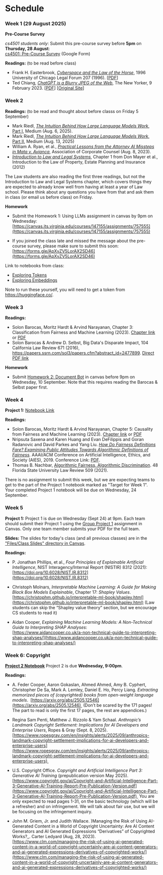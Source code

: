 # Schedule

### Week 1 (29 August 2025)

**Pre-Course Survey**

_cs4501 students only_: Submit this pre-course survey before **5pm** on **Thursday, 28 August**:   
[cs4501: Pre-Course Survey](https://forms.gle/ApXvZV5LorAX2SD46) (Google Form)

**Readings:** (to be read before class)
- Frank H. Easterbrook, [_Cyberspace and the Law of the Horse_](/readings/easterbrook.pdf), 1996 University of Chicago Legal Forum 207 (1996). [[PDF](/readings/easterbrook.pdf)]
- Ted Chiang, [_ChatGPT is a Blurry JPEG of the Web_](/readings/chiang.pdf), The New Yorker, 9 February 2023. [[PDF](/readings/chiang.pdf)] [[Original Site](https://www.newyorker.com/tech/annals-of-technology/chatgpt-is-a-blurry-jpeg-of-the-web)]

### Week 2

**Readings:** (to be read and thought about before classs on Friday 5 September)

- Mark Riedl, [_The Intuition Behind How Large Language Models Work_, Part I](https://mark-riedl.medium.com/the-intuition-behind-how-large-language-models-work-166cf2fb278a), Medium (Aug. 6, 2025). 
- Mark Riedl, [_The Intuition Behind How Large Language Models Work_, Part II](https://mark-riedl.medium.com/the-intuition-behind-how-large-language-models-work-part-ii-8c6a127a4a99), Medium (Aug. 13, 2025) 
- William A. Ryan, et al., [_Practical Lessons from the Attorney AI Missteps in Mata v. Avianca_](https://www.acc.com/resource-library/practical-lessons-attorney-ai-missteps-mata-v-avianca), Association of Corporate Counsel (Aug. 8, 2023). 
- [_Introduction to Law and Legal Systems_](https://saylordotorg.github.io/text_introduction-to-the-law-of-property-estate-planning-and-insurance/s04-introduction-to-law-and-legal-.html), Chapter 1 from Don Mayer et al., Introduction to the Law of Property, Estate Planning and Insurance (2012) 

The Law students are also reading the first three readings, but not the Introduction to Law and Legal Systems chapter, which covers things they are expected to already know well from having at least a year of Law school. Please think about any questions you have from that and ask them in class (or email us before class) on Friday.

**Homework**

- Submit the Homework 1: Using LLMs assignment in canvas by 9pm on Wednesday:
[https://canvas.its.virginia.edu/courses/147155/assignments/757555](https://canvas.its.virginia.edu/courses/147155/assignments/757555)


- If you joined the class late and missed the message about the pre-course survey, please make sure to submit this soon:
[https://forms.gle/ApXvZV5LorAX2SD46](https://forms.gle/ApXvZV5LorAX2SD46)

Link to notebooks from class:
- [Exploring Tokens](https://colab.research.google.com/drive/1GGgUX2dfhB0pHacsZBuKxWMfysG1_PTE)
- [Exploring Embeddings](https://colab.research.google.com/drive/1QJ9SOQGF27082vJntioBSC2SLnBd-FGx?usp=sharing)

Note to run these yourself, you will need to get a token from https://huggingface.co/.

### Week 3

**Readings:**

- Solon Barocas, Moritz Hardt & Arvind Narayanan, Chapter 3: Classification from Fairness and Machine Learning (2023). [Chapter link](https://fairmlbook.org/classification.html) or [PDF](https://fairmlbook.org/pdf/classification.pdf)
- Solon Barocas & Andrew D. Selbst, Big Data's Disparate Impact, 104 California Law Review 671 (2016), https://papers.ssrn.com/sol3/papers.cfm?abstract_id=2477899. [Direct PDF link](/readings/barocas.pdf)

**Homework**

- Submit [Homework 2: Document Bot](https://canvas.its.virginia.edu/courses/147155/assignments/762232) in canvas before 9pm on Wednesday, 10 September. Note that this requires reading the Barocas & Selbst paper first.

### Week 4

**Project 1:** [Notebook Link](https://colab.research.google.com/drive/18ww7xI7-OeUFa3Bq8P10Z0Ui1cw_uUax)

**Readings:**
- Solon Barocas, Moritz Hardt & Arvind Narayanan, Chapter 5: Causality from Fairness and Machine Learning (2023). [Chapter link](https://fairmlbook.org/causal.html) or [PDF](https://fairmlbook.org/pdf/causal.pdf)
- Nripsuta Saxena and Karen Huang and Evan DeFilippis and Goran Radanovic and David Parkes and Yang Liu. [_How Do Fairness Definitions Fare? Examining Public Attitudes Towards Algorithmic Definitions of Fairness_](https://arxiv.org/pdf/1811.03654). AAAI/ACM Conference on Artificial Intelligence, Ethics, and Society (AIES), 2019. Conference Link: [PDF](https://www.aies-conference.com/2019/wp-content/papers/main/AIES-19_paper_229.pdf).
- Thomas B. Nachbar, [Algorithmic Fairness, Algorithmic Discrimination](/readings/nachbar-fairness.pdf). 48 Florida State University Law Review 509 (2021). 

There is no assignment to submit this week, but we are expecting teams to get to the part of the Project 1 notebook marked as "Target for Week 1". Your completed Project 1 notebook will be due on Wednesday, 24 September.

### Week 5

**Project 1:** Project 1 is due on Wednesday (Sept 24) at 9pm. Each team should submit their Project 1 using the [Group Project 1](https://canvas.its.virginia.edu/courses/147155/assignments/766672) assignment in Canvas. Only one team member submits your PDF for the full team.

**Slides:** The slides for today's class (and all previous classes) are in the ["Files/Class Slides" directory in Canvas](https://canvas.its.virginia.edu/courses/147155/files). 

**Readings:** 

- P. Jonathan Phillips, et al., _Four Principles of Explainable Artificial Intelligence_, NIST Interagency/Internal Report (NISTIR) 8312 (2021): [https://doi.org/10.6028/NIST.IR.8312](https://doi.org/10.6028/NIST.IR.8312)

- Christoph Molnars, _Interpretable Machine Learning: A Guide for Making Black Box Models Explainable_, Chapter 17: _Shapley Values_. [https://christophm.github.io/interpretable-ml-book/shapley.html](https://christophm.github.io/interpretable-ml-book/shapley.html) (Law students can skip the &ldquo;Shapley value theory&rdquo; section, but we encourage CS students to read it)
- Aidan Cooper, _Explaining Machine Learning Models: A Non-Technical Guide to Interpreting SHAP Analyses_: [https://www.aidancooper.co.uk/a-non-technical-guide-to-interpreting-shap-analyses/](https://www.aidancooper.co.uk/a-non-technical-guide-to-interpreting-shap-analyses/)

### Week 6: Copyright

[**Project 2 Notebook**](https://colab.research.google.com/drive/1hmgTI2rNYEdntNzNXd0kmIbyxEpRZiRD?usp=sharing) Project 2 is due **Wednesday, 9:00pm**.

**Readings:**

- A. Feder Cooper, Aaron Gokaslan, Ahmed Ahmed, Amy B. Cyphert, Christopher De Sa, Mark A. Lemley, Daniel E. Ho, Percy Liang. _Extracting memorized pieces of (copyrighted) books from open-weight language models_.  [https://arxiv.org/abs/2505.12546](https://arxiv.org/abs/2505.12546)  (Don’t be scared by the 171 pages! The part to read is only the first 17 pages, the rest are appendices.)

- Regina Sam Penti, Matthew J. Rizzolo & Yam Schaal. _Anthropic’s Landmark Copyright Settlement: Implications for AI Developers and Enterprise Users_, Ropes & Gray (Sept. 8, 2025). [https://www.ropesgray.com/en/insights/alerts/2025/09/anthropics-landmark-copyright-settlement-implications-for-ai-developers-and-enterprise-users](https://www.ropesgray.com/en/insights/alerts/2025/09/anthropics-landmark-copyright-settlement-implications-for-ai-developers-and-enterprise-users) 
 
- U.S. Copyright Office. _Copyright and Artificial Intelligence Part 3: Generative AI Training_ (prepublication version May 2025). [https://www.copyright.gov/ai/Copyright-and-Artificial-Intelligence-Part-3-Generative-AI-Training-Report-Pre-Publication-Version.pdf](https://www.copyright.gov/ai/Copyright-and-Artificial-Intelligence-Part-3-Generative-AI-Training-Report-Pre-Publication-Version.pdf)  You are only expected to read pages 1-31, on the basic technology (which will be a refresher) and on infringement. We will talk about fair use, but we will be focusing on the infringement inquiry.

- John M. Griem, Jr. and Judith Wallace. )Managing the Risk of Using AI-Generated Content in a World of Copyright Uncertainty: Are AI Content Generators and AI Generated Expressions “Derivatives” of Copyrighted Works?_. Carter Ledyard (Aug, 28, 2023). [https://www.clm.com/managing-the-risk-of-using-ai-generated-content-in-a-world-of-copyright-uncertainly-are-ai-content-generators-and-ai-generated-expressions-derivatives-of-copyrighted-works/](https://www.clm.com/managing-the-risk-of-using-ai-generated-content-in-a-world-of-copyright-uncertainly-are-ai-content-generators-and-ai-generated-expressions-derivatives-of-copyrighted-works/)
